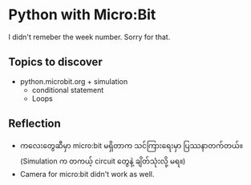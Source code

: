 # Python with Micro:Bit
I didn't remeber the week number. Sorry for that.

## Topics to discover
- python.microbit.org + simulation
    - conditional statement
    - Loops

## Reflection
- ကလေးတွေဆီမှာ micro:bit မရှိတာက သင်ကြားရေးမှာ ပြဿနာတက်တယ်။ (Simulation က တကယ့် circuit တွေနဲ့ ချိတ်သုံးလို့ မရ။)
- Camera for micro:bit didn't work as well.